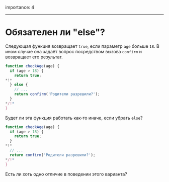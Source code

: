 importance: 4

---

# Обязателен ли "else"?

Следующая функция возвращает `true`, если параметр `age` больше `18`.
В ином случае она задаёт вопрос посредством вызова `confirm` и возвращает его результат.

```js
function checkAge(age) {
  if (age > 18) {
    return true;
*!*
  } else {
    // ...
    return confirm('Родители разрешили?');
  }
*/!*
}
```

Будет ли эта функция работать как-то иначе, если убрать `else`?

```js
function checkAge(age) {
  if (age > 18) {
    return true;
  }
*!*
  // ...
  return confirm('Родители разрешили?');
*/!*
}
```

Есть ли хоть одно отличие в поведении этого варианта?
